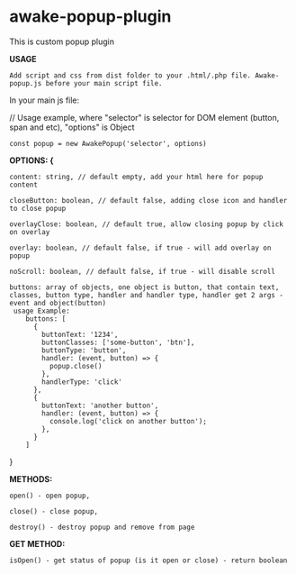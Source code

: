 # awake-popup-plugin
This is custom popup plugin


**USAGE**

    Add script and css from dist folder to your .html/.php file. Awake-popup.js before your main script file.



In your main js file: 

// Usage example, where "selector" is selector for DOM element (button, span and etc), "options" is Object

    const popup = new AwakePopup('selector', options)


**OPTIONS: {**

    content: string, // default empty, add your html here for popup content
    
    closeButton: boolean, // default false, adding close icon and handler to close popup
    
    overlayClose: boolean, // default true, allow closing popup by click on overlay
    
    overlay: boolean, // default false, if true - will add overlay on popup
    
    noScroll: boolean, // default false, if true - will disable scroll
    
    buttons: array of objects, one object is button, that contain text, classes, button type, handler and handler type, handler get 2 args - event and object(button)
     usage Example: 
        buttons: [
          {
            buttonText: '1234',
            buttonClasses: ['some-button', 'btn'],
            buttonType: 'button',
            handler: (event, button) => {
              popup.close()
            },
            handlerType: 'click'
          },
          {
            buttonText: 'another button',
            handler: (event, button) => {
              console.log('click on another button');
            },
          }
        ]
}

**METHODS:**

    open() - open popup,

    close() - close popup,

    destroy() - destroy popup and remove from page


**GET METHOD:**

    isOpen() - get status of popup (is it open or close) - return boolean



